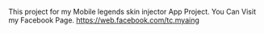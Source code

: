 This project for my Mobile legends skin injector App Project.
You Can Visit my Facebook Page.
https://web.facebook.com/tc.myaing
